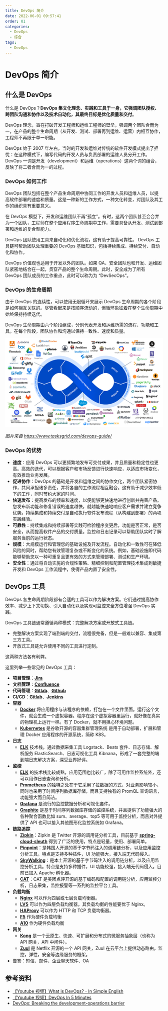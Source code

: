 ```yaml
---
title: DevOps 简介
date: 2022-06-01 09:57:41
order: 01
categories:
  - DevOps
  - 综合
tags:
  - DevOps
---
```


# DevOps 简介

## 什么是 DevOps

什么是 DevOps？**DevOps 集文化理念、实践和工具于一身，它强调团队授权、跨团队沟通和协作以及技术自动化，其最终目标是优化质量和交付**。

DevOps 理念，旨在打破开发工程师和运维工程师的壁垒，强调两个团队合而为一，在产品的整个生命周期（从开发、测试、部署再到运维、运营）内相互协作，工程师不再限于单一职能。

DevOps 始于 2007 年左右，当时的开发和运维对传统的软件开发模式提出了担忧：在这种模式下，编写代码的开发人员与负责部署的运维人员分开工作。 DevOps 一词是开发（development）和运维（operations）这两个词的组合，反映了将二者合而为一的过程。

### DevOps 如何工作

DevOps 团队包括在整个产品生命周期中协同工作的开发人员和运维人员，以提高软件部署的速度和质量。这是一种新的工作方式，一种文化转变，对团队及其工作的组织具有重要意义。

在 DevOps 模型下，开发和运维团队不再“孤立”。有时，这两个团队甚至会合并为一个团队，工程师在整个应用程序生命周期中工作，需要具备从开发、测试到部署和运维的复合型能力。

DevOps 团队使用工具来自动化和优化流程，这有助于提高可靠性。 DevOps 工具链可帮助团队处理重要的 DevOps 基础知识，包括持续集成、持续交付、自动化和协作。

DevOps 价值观也适用于开发以外的团队。如果 QA、安全团队也和开发、运维团队紧密地结合在一起，贯穿产品的整个生命周期。此时，安全成为了所有 DevOps 团队成员的工作重点，此时可以称为为 “DevSecOps”。

### DevOps 的生命周期

由于 DevOps 的连续性，可以使用无限循环来展示 DevOps 生命周期的各个阶段是如何相互关联的。尽管看起来是按顺序流动的，但循环象征着在整个生命周期中始终保持持续迭代。

DevOps 生命周期由六个阶段组成，分别代表开发和运维所需的流程、功能和工具。在每个阶段，团队协作和沟通以保持一致性、速度和质量。

![img](https://raw.githubusercontent.com/dunwu/images/master/snap/20220601155057.png)

_图片来自 https://www.tasksgrid.com/devops-guide/_

### DevOps 的优势

- **速度**：应用 DevOps 可以更频繁地发布可交付成果，并且质量和稳定性也更高。高效的迭代，可以根据客户和市场反馈进行快速响应，以适应市场变化，有效推动业务发展。
- **促进协作**：DevOps 的基础是开发和运维之间的协作文化，两个团队紧密协作，共同承担诸多责任，并将各自的工作流程相互融合。这有助于减少效率低下的工作，同时节约大家的时间。
- **快速发布**：提高发布的频率和速度，以便能够更快速地进行创新并完善产品。您发布新功能和修复错误的速度越快，就越能快速地响应客户需求并建立竞争优势。持续集成和持续交付是自动执行软件发布流程（从构建到部署）的两项实践经验。
- **可靠性**：持续集成和持续部署等实践可检验程序变更后，功能是否正常，是否安全，从而提高软件产品的交付质量。监控和日志记录可以帮助团队实时了解服务当前的运行状态。
- **规模**：大规模运行和管理您的基础设施及开发流程。自动化和一致性可在降低风险的同时，帮助您有效管理复杂或不断变化的系统。例如，基础设施即代码能够帮助您以一种可重复且更有效的方式来管理部署、测试和生产环境。
- **安全性**：通过将自动实施的合规性策略、精细控制和配置管理技术集成到敏捷开发和 DevOps 工作流程中，使得产品内置了安全性。

## DevOps 工具

DevOps 各生命周期阶段都有合适的工具可以作为解决方案。它们通过提高协作效率、减少上下文切换、引入自动化以及实现可监控来全方位增强 DevOps 实践。

DevOps 工具链通常遵循两种模式：完整解决方案或开放式工具链。

- 完整解决方案实现了端到端的交付，流程很完备，但是一般难以兼容、集成第三方工具。
- 开放式工具链允许使用不同的工具进行定制。

这两种方法各有利弊。

这里列举一些常见的 DevOps 工具：

- **项目管理**：[**Jira**](https://www.atlassian.com/zh/software/jira)
- **文档管理**：[**Confluence**](https://www.atlassian.com/zh/software/confluence)
- **代码管理**：[**Gitlab**](https://about.gitlab.com/)、[**Github**](https://github.com/)
- **CI/CD**：[**Gitlab**](https://about.gitlab.com/)、[**Jenkins**](https://www.jenkins.io/)
- **容器**
  - [**Docker**](https://www.docker.com/) 将应用程序与该程序的依赖，打包在一个文件里面。运行这个文件，就会生成一个虚拟容器。程序在这个虚拟容器里运行，就好像在真实的物理机上运行一样。有了 Docker，就不用担心环境问题。
  - [**Kubernetes**](https://github.com/kubernetes/kubernetes) 是谷歌开源的容器集群管理系统 是用于自动部署，扩展和管理 Docker 应用程序的开源系统，简称 K8S。
- **日志**
  - [**ELK**](https://www.elastic.co/cn/what-is/elasticsearch/) 技术栈，通过数据采集工具 Logstack、Beats 套件、日志存储、解析服务 ElasticSearch、日志可视化工具 Kibnana，形成了一套完整的端到端日志解决方案，深受业界好评。
- **监控**
  - [**ELK**](https://www.elastic.co/cn/what-is/elasticsearch/) 的技术栈比较成熟，应用范围也比较广，除了可用作监控系统外，还可以用作日志查询和分析。
  - [**Prometheus**](https://github.com/prometheus/prometheus) 的独特之处在于它采用了拉数据的方式，对业务影响较小，同时也采用了时间序列数据库存储，而且支持独有的 PromQL 查询语言，功能强大而且简洁。
  - [**Grafana**](https://github.com/grafana/grafana) 是流行的监控数据分析和可视化套件。
  - [**Graphite**](https://github.com/graphite-project/graphite-web) 是基于时间序列数据库存储的监控系统，并且提供了功能强大的各种聚合函数比如 sum、average、top5 等可用于监控分析，而且对外提供了 API 也可以接入其他图形化监控系统如 Grafana。
- **链路追踪**
  - [**Zipkin**](https://zipkin.io/)：Zipkin 是 Twitter 开源的调用链分析工具，目前基于 **[spring-cloud-sleuth](https://github.com/spring-cloud/spring-cloud-sleuth)** 得到了广泛的使用，特点是轻量，使用、部署简单。
  - [**Pinpoint**](https://pinpoint-apm.gitbook.io/pinpoint/)：是韩国人开源的基于字节码注入的调用链分析，以及应用监控分析工具。特点是支持多种插件，UI 功能强大，接入端无代码侵入。
  - [**SkyWalking**](https://skywalking.apache.org/)：是本土开源的基于字节码注入的调用链分析，以及应用监控分析工具。特点是支持多种插件，UI 功能较强，接入端无代码侵入。目前已加入 Apache 孵化器。
  - [**CAT**](https://github.com/dianping/cat)：CAT 是美团点评开源的基于编码和配置的调用链分析，应用监控分析，日志采集，监控报警等一系列的监控平台工具。
- **负载均衡**
  - [**Nginx**](https://www.nginx.com/) 可以作为四层或七层负载均衡器。
  - [**LVS**](https://github.com/alibaba/LVS) 可以作为四层负载均衡器。其负载均衡的性能要优于 Nginx。
  - [**HAProxy**](http://www.haproxy.org/) 可以作为 HTTP 和 TCP 负载均衡器。
  - [**F5**](https://f5.com/zh) 作为硬件负载均衡
  - [**A10**](https://www.a10networks.com.cn/) 作为硬件负载均衡
- **网关**
  - [**Kong**](https://github.com/Kong/kong) 是一个云原生、快速、可扩展和分布式的微服务抽象层（也称为 API 网关，API 中间件）。
  - [**Zuul**](https://github.com/Netflix/zuul) 是 Netflix 开源的一个 API 网关，Zuul 在云平台上提供动态路由，监控，弹性，安全等边缘服务的框架。
- 告警：短信、邮件、企业聊天软件、OA

## 参考资料

- [【Youtube 视频】What is DevOps? - In Simple English](https://www.youtube.com/watch?v=_I94-tJlovg)
- [【Youtube 视频】DevOps In 5 Minutes](https://www.youtube.com/watch?v=Xrgk023l4lI)
- [DevOps: Breaking the development-operations barrier](https://www.atlassian.com/devops)
